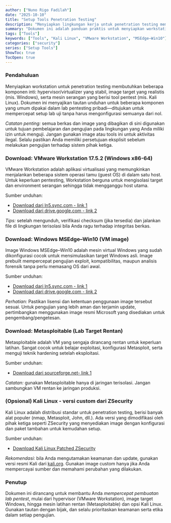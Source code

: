 ```yaml
---
author: ["Nuno Rigo Fadilah"]
date: "2025-10-10"
title: "Setup Tools Penetration Testing"
description: "Menyiapkan lingkungan kerja untuk penetration testing memerlukan kombinasi alat dan sistem yang tepat. Dalam panduan ini, Anda akan menemukan tautan unduhan untuk VMware Workstation 17.5.2, image Windows MSEdge–Win10 siap pakai untuk VMware, serta opsi Kali Linux yang telah dimodifikasi oleh ZSecurity. Semua disusun untuk mempermudah Anda membangun sistem uji keamanan yang stabil, aman, dan siap eksplorasi."
summary: "Dokumen ini adalah panduan praktis untuk menyiapkan workstation pentesting. Pembaca diberikan dua sumber unduhan untuk VMware Workstation 17.5.2 (link Sync dan Google Drive) dan dua sumber untuk image Windows MSEdge–Win10 yang siap dipakai pada VMware. Sebagai tambahan terdapat opsi untuk mengunduh Kali Linux yang telah dimodifikasi dari ZSecurity."
tags: ["Tools"]
keywords: ["Tools", "Kali Linux", "VMware Workstation", "MSEdge–Win10"]
categories: ["security"]
series: ["Setup Tools"]
ShowToc: true
TocOpen: true
---
```


### Pendahuluan
Menyiapkan workstation untuk penetration testing membutuhkan beberapa komponen inti: hypervisor/virtualizer yang stabil, image target yang realistis (mis. Windows), serta mesin serangan yang berisi tool pentest (mis. Kali Linux). Dokumen ini menyajikan tautan unduhan untuk beberapa komponen yang umum dipakai dalam lab pentesting pribadi—ditujukan untuk mempercepat setup lab uji tanpa harus mengonfigurasi semuanya dari nol.

*Catatan penting:* semua berkas dan image yang dibagikan di sini digunakan untuk tujuan pembelajaran dan pengujian pada lingkungan yang Anda miliki izin untuk menguji. Jangan gunakan image atau tools ini untuk aktivitas ilegal. Selalu pastikan Anda memiliki persetujuan eksplisit sebelum melakukan pengujian terhadap sistem pihak ketiga.

### Download: VMware Workstation 17.5.2 (Windows x86-64)
VMware Workstation adalah aplikasi virtualisasi yang memungkinkan menjalankan beberapa sistem operasi tamu (guest OS) di dalam satu host. Untuk keperluan pentesting, Workstation berguna untuk mengisolasi target dan environment serangan sehingga tidak mengganggu host utama.

Sumber unduhan:
- [Download dari ln5.sync.com - link 1](https://ln5.sync.com/dl/a524d0280/fgbzw355-bzuq9n6t-yypf24kv-7rfsi8xu)
- [Download dari drive.google.com - link 2](https://drive.google.com/file/d/1z0MXYPYIYoYJKp6NubzZ2zOXlFyjnMgQ/view?usp=sharing)

*Tips:* setelah mengunduh, verifikasi checksum (jika tersedia) dan jalankan file di lingkungan terisolasi bila Anda ragu terhadap integritas berkas.

### Download: Windows MSEdge–Win10 (VM image)
Image Windows MSEdge–Win10 adalah mesin virtual Windows yang sudah dikonfigurasi cocok untuk mensimulasikan target Windows asli. Image prebuilt mempercepat pengujian exploit, kompatibilitas, maupun analisis forensik tanpa perlu memasang OS dari awal.

Sumber unduhan:
- [Download dari ln5.sync.com - link 1](https://ln5.sync.com/dl/69a8cb2b0/view/default/11829848200004?sync_id=0#k2xyv9ke-qevy6hgz-tavwxu3c-78858267)
- [Download dari drive.google.com - link 2](https://drive.google.com/file/d/1-TIp1Jnj5avio3v_hpLiWrZgKXIDAZIU/view)

*Perhatian:* Pastikan lisensi dan ketentuan penggunaan image tersebut sesuai. Untuk pengujian yang lebih aman dan terjamin update, pertimbangkan menggunakan image resmi Microsoft yang disediakan untuk pengembang/pengetesan.

### Download: Metasploitable (Lab Target Rentan)
Metasploitable adalah VM yang sengaja dirancang rentan untuk keperluan latihan. Sangat cocok untuk belajar exploitasi, konfigurasi Metasploit, serta menguji teknik hardening setelah eksploitasi.

Sumber unduhan:
- [Download dari sourceforge.net- link 1](https://sourceforge.net/projects/metasploitable)

*Catatan:* gunakan Metasploitable hanya di jaringan terisolasi. Jangan sambungkan VM rentan ke jaringan produksi.

### (Opsional) Kali Linux - versi custom dari ZSecurity
Kali Linux adalah distribusi standar untuk penetration testing, berisi banyak alat populer (nmap, Metasploit, John, dll.). Ada versi yang dimodifikasi oleh pihak ketiga seperti ZSecurity yang menyediakan image dengan konfigurasi dan paket tambahan untuk kemudahan setup.

Sumber unduhan:
- [Download Kali Linux Patched ZSecurity](https://zsecurity.org/download-custom-kali)

*Rekomendasi:* bila Anda mengutamakan keamanan dan update, gunakan versi resmi Kali dari [kali.org](https://www.kali.org/). Gunakan image custom hanya jika Anda mempercayai sumber dan memahami perubahan yang dilakukan.

### Penutup
Dokumen ini dirancang untuk membantu Anda *mempercepat pembuatan lab pentest*, mulai dari hypervisor (VMware Workstation), image target Windows, hingga mesin latihan rentan (Metasploitable) dan opsi Kali Linux. Gunakan tautan dengan bijak, dan selalu prioritaskan keamanan serta etika dalam setiap pengujian.